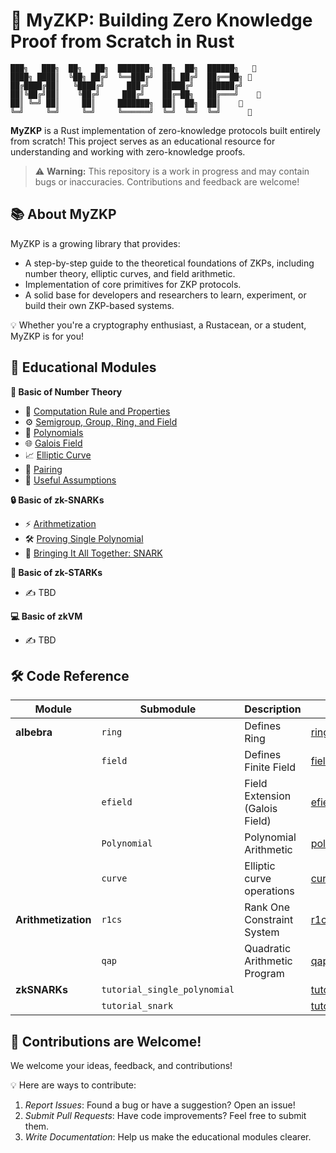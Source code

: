 # 🚀 MyZKP: Building Zero Knowledge Proof from Scratch in Rust

```
███╗   ███╗  ██╗   ██╗  ███████╗  ██╗  ██╗  ██████╗   🦀
████╗ ████║  ╚██╗ ██╔╝  ╚══███╔╝  ██║ ██╔╝  ██╔══██╗ 🦀
██╔████╔██║   ╚████╔╝     ███╔╝   █████╔╝   ██████╔╝ 
██║╚██╔╝██║    ╚██╔╝     ███╔╝    ██╔═██╗   ██╔═══╝    🦀
██║ ╚═╝ ██║     ██║     ███████╗  ██║  ██╗  ██║    🦀    
╚═╝     ╚═╝     ╚═╝     ╚══════╝  ╚═╝  ╚═╝  ╚═╝      🦀
```

**MyZKP** is a Rust implementation of zero-knowledge protocols built entirely from scratch! This project serves as an educational resource for understanding and working with zero-knowledge proofs.

> ⚠️ **Warning:** 
> This repository is a work in progress and may contain bugs or inaccuracies. Contributions and feedback are welcome!

## 📚 About MyZKP

MyZKP is a growing library that provides:

- A step-by-step guide to the theoretical foundations of ZKPs, including number theory, elliptic curves, and field arithmetic.
- Implementation of core primitives for ZKP protocols.
- A solid base for developers and researchers to learn, experiment, or build their own ZKP-based systems.
  
💡 Whether you're a cryptography enthusiast, a Rustacean, or a student, MyZKP is for you!

## 📖 Educational Modules

**🧮 Basic of Number Theory**

- 📝 [Computation Rule and Properties](https://koukyosyumei.github.io/MyZKP/number_theory/subsec1.html)
- ⚙️ [Semigroup, Group, Ring, and Field](https://koukyosyumei.github.io/MyZKP/number_theory/subsec2.html)
- 🔢 [Polynomials](https://koukyosyumei.github.io/MyZKP/number_theory/subsec3.html)
- 🌐 [Galois Field](https://koukyosyumei.github.io/MyZKP/number_theory/subsec4.html)
- 📈 [Elliptic Curve](https://koukyosyumei.github.io/MyZKP/number_theory/subsec5.html)
- 🔗 [Pairing](https://koukyosyumei.github.io/MyZKP/number_theory/subsec6.html)
- 🤔 [Useful Assumptions](https://koukyosyumei.github.io/MyZKP/number_theory/subsec7.html)

**🔒 Basic of zk-SNARKs**

- ⚡ [Arithmetization](https://koukyosyumei.github.io/MyZKP/zksnark/subsec1.html)
- 🛠️ [Proving Single Polynomial](https://koukyosyumei.github.io/MyZKP/zksnark/subsec2.html)
- 🐍 [Bringing It All Together: SNARK](https://koukyosyumei.github.io/MyZKP/zksnark/subsec3.html)
  
**🌟 Basic of zk-STARKs**

- ✍️ TBD

**💻 Basic of zkVM**

- ✍️ TBD

## 🛠️ Code Reference

|Module       | Submodule   | Description  |📂 Path                                      |
|-------------|-------------|--------------|-------------------------------------------------- |
| **albebra** | `ring`      | Defines Ring  | [ring.rs](https://github.com/Koukyosyumei/MyZKP/myzkp/src/modules/algebra/ring.rs)           |
|             | `field`     | Defines Finite Field | [field.rs](https://github.com/Koukyosyumei/MyZKP/myzkp/src/modules/algebra/field.rs)           |
|             | `efield`    | Field Extension (Galois Field) |[efield.rs](https://github.com/Koukyosyumei/MyZKP/myzkp/src/modules/algebra/efield.rs)           |
|             | `Polynomial`| Polynomial Arithmetic | [polynomial.rs](https://github.com/Koukyosyumei/MyZKP/myzkp/src/modules/algebra/polynomial.rs)|
|             | `curve`     | Elliptic curve operations | [curve](https://github.com/Koukyosyumei/MyZKP/myzkp/src/modules/algebra/curve/)           |
| **Arithmetization** | `r1cs` | Rank One Constraint System | [r1cs.rs](https://github.com/Koukyosyumei/MyZKP/myzkp/src/modules/arithmetization/r1cs.rs) |
|             | `qap` | Quadratic Arithmetic Program | [qap.rs](https://github.com/Koukyosyumei/MyZKP/myzkp/src/modules/arithmetization/qap.rs) |
| **zkSNARKs**| `tutorial_single_polynomial` | | [tutorial_single_polynomial](https://github.com/Koukyosyumei/MyZKP/myzkp/src/modules/zksnark/tutorial_single_polynomial/)                                   |
|             | `tutorial_snark` | | [tutorial_snark](https://github.com/Koukyosyumei/MyZKP/myzkp/src/modules/zksnark/tutorial_snark/) |

## 🤝 Contributions are Welcome!

We welcome your ideas, feedback, and contributions!

💡 Here are ways to contribute:

1. *Report Issues*: Found a bug or have a suggestion? Open an issue!
2. *Submit Pull Requests*: Have code improvements? Feel free to submit them.
3. *Write Documentation*: Help us make the educational modules clearer.